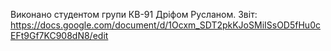 Виконано студентом групи КВ-91 Дріфом Русланом.
Звіт: https://docs.google.com/document/d/1Ocxm_SDT2pkKJoSMiISsOD5fHu0cEFt9Gf7KC908dN8/edit
